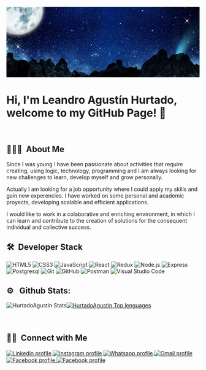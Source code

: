 ![Banner](https://github.com/HurtadoAgustin/HurtadoAgustin/blob/master/banner.jpg)

<h1> Hi, I'm Leandro Agustín Hurtado, welcome to my GitHub Page! 👋 </h1>
<br/>

## 👨🏻‍💻 &nbsp;About Me&nbsp;
Since I was young I have been passionate about activities that require creating, using logic, technology, programming and I am always looking for new challenges to learn, develop myself and grow personally.

Actually I am looking for a job opportunity where I could apply my skills and gain new experencies. I have worked on some personal and academic proyects, developing scalable and efficient applications.

I would like to work in a colaborative and enriching environment, in which I can learn and contribute to the creation of solutions for the consequent individual and collective success.

## 🛠 &nbsp;Developer Stack&nbsp;&nbsp;
![HTML5](https://img.shields.io/badge/-HTML5-333333?style=flat&logo=HTML5)
![CSS3](https://img.shields.io/badge/-CSS3-333333?style=flat&logo=CSS3&logoColor=1572B6)
![JavaScript](https://img.shields.io/badge/-JavaScript-333333?style=flat&logo=javascript)
![React](https://img.shields.io/badge/-React-333333?style=flat&logo=react)
![Redux](https://img.shields.io/badge/-Redux-333333?style=flat&logo=redux)
![Node.js](https://img.shields.io/badge/-Node.js-05122A?style=flat&logo=node.js)
![Express](https://img.shields.io/badge/-Express-333333?style=flat&logo=express)
![Postgresql](https://img.shields.io/badge/-PostgreSQL-333333?style=flat&logo=postgresql&logoColor=FFFFFF)
![Git](https://img.shields.io/badge/-Git-333333?style=flat&logo=git)
![GitHub](https://img.shields.io/badge/-GitHub-333333?style=flat&logo=github)
![Postman](https://img.shields.io/badge/-Postman-333333?style=flat&logo=postman)
![Visual Studio Code](https://img.shields.io/badge/-VS%20Code-05122A?style=flat&logo=visual-studio-code&logoColor=007ACC)
 
 
## ⚙️ &nbsp; Github Stats:&nbsp;&nbsp;
<a href="https://github.com/SubhamRaoniar28/github-readme-stats" target="blank">
  <img 
    src="https://github-readme-stats.vercel.app/api?username=hurtadoagustin&show_icons=true&locale=en&theme=nightowl"
    alt="HurtadoAgustin Stats"
    align="left"
  />
</a>
<a href="https://github.com/SubhamRaoniar28/github-readme-stats" target="blank">
  <img 
    src="https://github-readme-stats.vercel.app/api/top-langs?username=hurtadoagustin&show_icons=true&locale=en&layout=compact&theme=nightowl"
    alt="HurtadoAgustin Top lenguages"
    align="rigth"
  />
</a>
<br>
<br>
<br>


## 🤝🏻 &nbsp;Connect with Me&nbsp;&nbsp;
<section align="left">
  <a href="https://www.linkedin.com/in/leandro-agustin-hurtado/" target="blank">
    <img
      src="https://raw.githubusercontent.com/rahuldkjain/github-profile-readme-generator/master/src/images/icons/Social/linked-in-alt.svg"
      alt="Linkedin profile"
      align="center"
      height="30"
      width="40"
    />
  </a>
  <a href="https://www.instagram.com/aguss_ok5/" target="blank">
    <img
      src="https://raw.githubusercontent.com/rahuldkjain/github-profile-readme-generator/master/src/images/icons/Social/instagram.svg"
      alt="Instagram profile"
      align="center"
      height="30"
      width="40"
    />
  </a>
  <a href="https://api.whatsapp.com/send?phone=5491124080528&text=Hello%20Agustin,%20Let%27s%20chat!" target="blank">
    <img
      src="https://raw.githubusercontent.com/rahuldkjain/github-profile-readme-generator/master/src/images/icons/Social/whatsapp.svg"
      alt="Whatsapp profile"
      align="center"
      height="30"
      width="40"
    />
  </a>
  <a href="mailto:leandroagustinhurtado@gmail.com?Subject=Hello%20Agustin,%20Let%27s%20connect!" target="blank">
    <img
      src="https://upload.wikimedia.org/wikipedia/commons/thumb/7/7e/Gmail_icon_%282020%29.svg/512px-Gmail_icon_%282020%29.svg.png?20221017173631"
      alt="Gmail profile"
      align="center"
      height="30"
      width="40"
    />
  </a>
  <a href="https://www.facebook.com/leandroagustin.hurtado" target="blank">
    <img
      src="https://raw.githubusercontent.com/rahuldkjain/github-profile-readme-generator/master/src/images/icons/Social/facebook.svg"
      alt="Facebook profile"
      align="center"
      height="30"
      width="40"
    />
  </a>
  <a href="https://twitter.com/aguss_5ok" target="blank">
    <img
      src="https://raw.githubusercontent.com/rahuldkjain/github-profile-readme-generator/master/src/images/icons/Social/twitter.svg"
      alt="Facebook profile"
      align="center"
      height="30"
      width="40"
    />
  </a>
</section>
